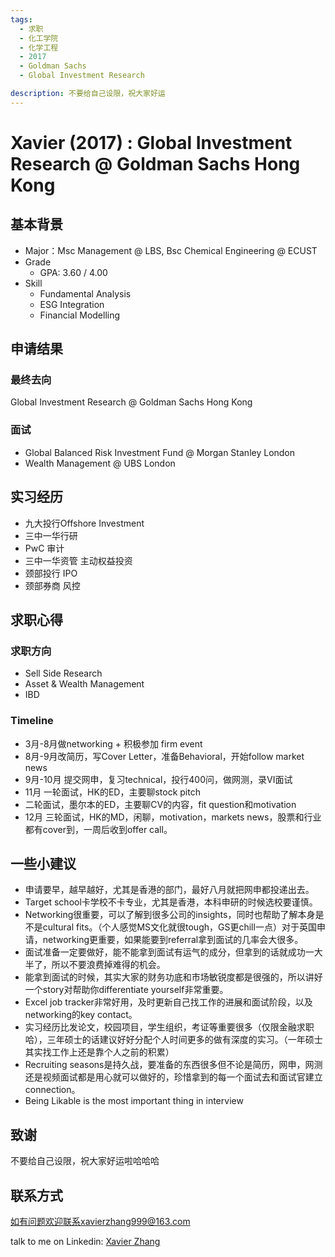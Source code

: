 ```yaml
---
tags:
  - 求职
  - 化工学院
  - 化学工程
  - 2017
  - Goldman Sachs
  - Global Investment Research

description: 不要给自己设限，祝大家好运
---
```


# Xavier (2017) : Global Investment Research @ Goldman Sachs Hong Kong

## 基本背景

- Major：Msc Management @ LBS, Bsc Chemical Engineering @ ECUST
- Grade
  - GPA: 3.60 / 4.00
- Skill
  - Fundamental Analysis
  - ESG Integration
  - Financial Modelling

## 申请结果

### 最终去向

Global Investment Research @ Goldman Sachs Hong Kong

### 面试

- Global Balanced Risk Investment Fund @ Morgan Stanley London
- Wealth Management @ UBS London

## 实习经历

- 九大投行Offshore Investment
- 三中一华行研
- PwC 审计
- 三中一华资管 主动权益投资
- 颈部投行 IPO
- 颈部券商 风控

## 求职心得

### 求职方向

- Sell Side Research
- Asset & Wealth Management
- IBD

### Timeline

- 3月-8月做networking + 积极参加 firm event
- 8月-9月改简历，写Cover Letter，准备Behavioral，开始follow market news
- 9月-10月 提交网申，复习technical，投行400问，做网测，录VI面试
- 11月 一轮面试，HK的ED，主要聊stock pitch
- 二轮面试，墨尔本的ED，主要聊CV的内容，fit question和motivation
- 12月 三轮面试，HK的MD，闲聊，motivation，markets news，股票和行业都有cover到，一周后收到offer call。

## 一些小建议

- 申请要早，越早越好，尤其是香港的部门，最好八月就把网申都投递出去。
- Target school卡学校不卡专业，尤其是香港，本科申研的时候选校要谨慎。
- Networking很重要，可以了解到很多公司的insights，同时也帮助了解本身是不是cultural fits。（个人感觉MS文化就很tough，GS更chill一点）对于英国申请，networking更重要，如果能要到referral拿到面试的几率会大很多。
- 面试准备一定要做好，能不能拿到面试有运气的成分，但拿到的话就成功一大半了，所以不要浪费掉难得的机会。
- 能拿到面试的时候，其实大家的财务功底和市场敏锐度都是很强的，所以讲好一个story对帮助你differentiate yourself非常重要。
- Excel job tracker非常好用，及时更新自己找工作的进展和面试阶段，以及networking的key contact。
- 实习经历比发论文，校园项目，学生组织，考证等重要很多（仅限金融求职哈），三年硕士的话建议好好分配个人时间更多的做有深度的实习。（一年硕士其实找工作上还是靠个人之前的积累）
- Recruiting seasons是持久战，要准备的东西很多但不论是简历，网申，网测还是视频面试都是用心就可以做好的，珍惜拿到的每一个面试去和面试官建立connection。
- Being Likable is the most important thing in interview

## 致谢

不要给自己设限，祝大家好运啦哈哈哈

## 联系方式

如有问题欢迎联系xavierzhang999@163.com

talk to me on Linkedin: [Xavier Zhang](https://www.linkedin.com/in/xavierzhang329/)
